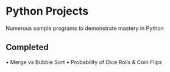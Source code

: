 
# Python Projects

Numerous sample programs to demonstrate mastery in Python


## Completed
• Merge vs Bubble Sort 
• Probability of Dice Rolls & Coin Flips
